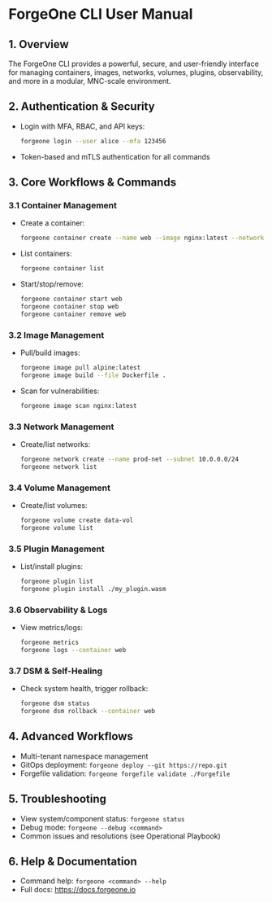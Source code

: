 # ForgeOne CLI User Manual

## 1. Overview
The ForgeOne CLI provides a powerful, secure, and user-friendly interface for managing containers, images, networks, volumes, plugins, observability, and more in a modular, MNC-scale environment.

## 2. Authentication & Security
- Login with MFA, RBAC, and API keys:
  ```sh
  forgeone login --user alice --mfa 123456
  ```
- Token-based and mTLS authentication for all commands

## 3. Core Workflows & Commands

### 3.1 Container Management
- Create a container:
  ```sh
  forgeone container create --name web --image nginx:latest --network prod-net --volume data-vol:/data
  ```
- List containers:
  ```sh
  forgeone container list
  ```
- Start/stop/remove:
  ```sh
  forgeone container start web
  forgeone container stop web
  forgeone container remove web
  ```

### 3.2 Image Management
- Pull/build images:
  ```sh
  forgeone image pull alpine:latest
  forgeone image build --file Dockerfile .
  ```
- Scan for vulnerabilities:
  ```sh
  forgeone image scan nginx:latest
  ```

### 3.3 Network Management
- Create/list networks:
  ```sh
  forgeone network create --name prod-net --subnet 10.0.0.0/24
  forgeone network list
  ```

### 3.4 Volume Management
- Create/list volumes:
  ```sh
  forgeone volume create data-vol
  forgeone volume list
  ```

### 3.5 Plugin Management
- List/install plugins:
  ```sh
  forgeone plugin list
  forgeone plugin install ./my_plugin.wasm
  ```

### 3.6 Observability & Logs
- View metrics/logs:
  ```sh
  forgeone metrics
  forgeone logs --container web
  ```

### 3.7 DSM & Self-Healing
- Check system health, trigger rollback:
  ```sh
  forgeone dsm status
  forgeone dsm rollback --container web
  ```

## 4. Advanced Workflows
- Multi-tenant namespace management
- GitOps deployment: `forgeone deploy --git https://repo.git`
- Forgefile validation: `forgeone forgefile validate ./Forgefile`

## 5. Troubleshooting
- View system/component status: `forgeone status`
- Debug mode: `forgeone --debug <command>`
- Common issues and resolutions (see Operational Playbook)

## 6. Help & Documentation
- Command help: `forgeone <command> --help`
- Full docs: https://docs.forgeone.io
